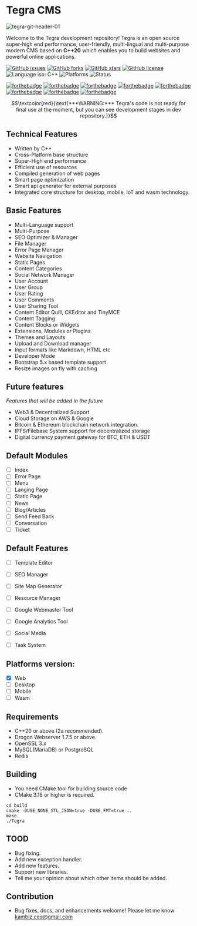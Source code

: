 # Tegra CMS

![tegra-git-header-01](https://user-images.githubusercontent.com/4066299/185660154-cb494656-6b62-4ac2-ade1-ca578b100fd7.png)

Welcome to the Tegra development repository!
Tegra is an open source super-high end performance, user-friendly, multi-lingual and multi-purpose modern CMS based on **C++20** which enables you to build websites and powerful online applications.

[![GitHub issues](https://img.shields.io/github/issues/genyleap/cms)](https://github.com/genyleap/cms/issues)
[![GitHub forks](https://img.shields.io/github/forks/genyleap/cms)](https://github.com/genyleap/cms/network)
[![GitHub stars](https://img.shields.io/github/stars/genyleap/cms)](https://github.com/genyleap/cms/stargazers)
[![GitHub license](https://img.shields.io/github/license/genyleap/cms)](https://github.com/genyleap/cms/blob/main/LICENSE)
![Language iso: C++](https://img.shields.io/badge/C%2B%2B-20-blue)
![Platforms](https://img.shields.io/badge/Platform%20Support-macOS%2C%20Linux%2C%20Windows-lightgrey)
![Status](https://img.shields.io/badge/Status-Under%20Development-red)

[![forthebadge](https://forthebadge.com/images/badges/open-source.svg)](https://forthebadge.com)
[![forthebadge](https://forthebadge.com/images/badges/made-with-c-plus-plus.svg)](https://forthebadge.com)
[![forthebadge](https://forthebadge.com/images/badges/made-with-javascript.svg)](https://forthebadge.com)
[![forthebadge](https://forthebadge.com/images/badges/uses-html.svg)](https://forthebadge.com)
[![forthebadge](https://forthebadge.com/images/badges/uses-js.svg)](https://forthebadge.com)
[![forthebadge](https://forthebadge.com/images/badges/uses-css.svg)](https://forthebadge.com)
[![forthebadge](https://forthebadge.com/images/badges/built-with-love.svg)](https://forthebadge.com)
[![forthebadge](https://forthebadge.com/images/badges/for-you.svg)](https://forthebadge.com)

$$\textcolor{red}{\text{***WARNING:*** Tegra's code is not ready for final use at the moment, but you can see development stages in dev repository.}}$$

## Technical Features
- Written by C++
- Cross-Platform base structure
- Super-High end performance
- Efficient use of resources
- Compiled generation of web pages
- Smart page optimization
- Smart api generator for external purposes
- Integrated core structure for desktop, mobile, IoT and wasm technology.

## Basic Features
- Multi-Language support
- Multi-Purpose
- SEO Optimizer & Manager
- File Manager
- Error Page Manager
- Website Navigation
- Static Pages
- Content Categories
- Social Network Manager
- User Account
- User Group
- User Rating
- User Comments
- User Sharing Tool
- Content Editor Quill, CKEditor and TinyMCE
- Content Tagging
- Content Blocks or Widgets
- Extensions, Modules or Plugins
- Themes and Layouts
- Upload and Download manager
- Input formats like Markdown, HTML etc
- Developer Mode
- Bootstrap 5.x based template support
- Resize images on fly with caching

## Future features
_Features that will be added in the future_
- Web3 & Decentralized  Support
- Cloud Storage on AWS & Google
- Bitcoin & Ethereum blockchain network integration.
- IPFS/Filebase System support for decentralized storage
- Digital currency payment gateway for BTC, ETH & USDT

## Default Modules
- [ ] Index
- [ ] Error Page
- [ ] Menu 
- [ ] Langing Page
- [ ] Static Page
- [ ] News
- [ ] Blog/Articles
- [ ] Send Feed Back
- [ ] Conversation
- [ ] Ticket

## Default Features
- [ ] Template Editor
- [ ] SEO Manager
- [ ] Site Map Generator
- [ ] Resource Manager
- [ ] Google Webmaster Tool
- [ ] Google Analytics Tool
- [ ] Social Media
- [ ] Task System


## Platforms version:
- [x] Web
- [ ] Desktop
- [ ] Mobile
- [ ] Wasm

## Requirements
- C++20 or above (2a recommended).
- Drogon Webserver 1.7.5 or above.
- OpenSSL 3.x
- MySQL(MariaDB) or PostgreSQL
- Redis

## Building

- You need CMake tool for building source code
- CMake 3.18 or higher is required.

```
cd build
cmake -DUSE_NONE_STL_JSON=true -DUSE_FMT=true ..
make
./Tegra

```

## TOOD
- Bug fixing.
- Add new exception handler.
- Add new features.
- Support new libraries.
- Tell me your opinion about which other items should be added.

## Contribution
- Bug fixes, docs, and enhancements welcome! Please let me know kambiz.ceo@gmail.com
